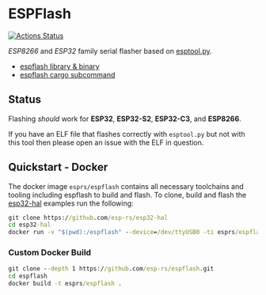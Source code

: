 # ESPFlash

[![Actions Status](https://github.com/esp-rs/espflash/workflows/CI/badge.svg)](https://github.com/esp-rs/espflash/actions?query=workflow%3A"CI")

_ESP8266_ and _ESP32_ family serial flasher based on [esptool.py](https://github.com/espressif/esptool).

* [espflash library & binary](https://github.com/esp-rs/espflash/tree/master/espflash)
* [espflash cargo subcommand](https://github.com/esp-rs/espflash/tree/master/cargo-espflash)

## Status

Flashing _should_ work for __ESP32__, __ESP32-S2__, __ESP32-C3__, and __ESP8266__.

If you have an ELF file that flashes correctly with `esptool.py` but not with this tool then please open an issue with the ELF in question.

## Quickstart - Docker

The docker image `esprs/espflash` contains all necessary toolchains and tooling including espflash to build and flash.
To clone, build and flash the [esp32-hal](https://github.com/esp-rs/esp32-hal) examples run the following:

```cmd
git clone https://github.com/esp-rs/esp32-hal
cd esp32-hal
docker run -v "$(pwd):/espflash" --device=/dev/ttyUSB0 -ti esprs/espflash --release --tool=cargo --example=blinky /dev/ttyUSB0
```

### Custom Docker Build

```cmd
git clone --depth 1 https://github.com/esp-rs/espflash.git
cd espflash
docker build -t esprs/espflash .
```
